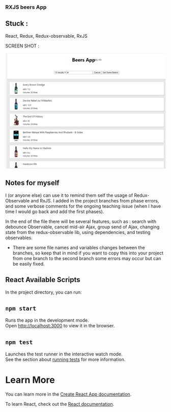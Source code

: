 ### RXJS beers App

## Stuck :
React, Redux, Redux-observable, RxJS

SCREEN SHOT :

<img src="beer-rxjs-redux-app.JPG" alt="screenshot of app">


## Notes for myself

I (or anyone else) can use it to remind them self the usage of 
Redux-Observable and RxJS.
I added in the project branches from phase errors,
and some verbose comments for the ongoing teaching issue
(when I have time I would go back and add the first phases).

In the end of the file there will be several features, such as :
search with debounce Observable, cancel mid-air Ajax, group send of Ajax,
changing state from the redux-observable lib, using dependencies, 
and testing observables.

* There are some file names and variables changes between the branches, 
so keep that in mind if you want to copy this into your project
from one branch to the second branch some errors may occur
but can be easily fixed.



## React Available Scripts

In the project directory, you can run:

## `npm start`

Runs the app in the development mode.<br />
Open [http://localhost:3000](http://localhost:3000) to view it in the browser.


## `npm test`

Launches the test runner in the interactive watch mode.<br />
See the section about [running tests](https://facebook.github.io/create-react-app/docs/running-tests) for more information.



# Learn More

You can learn more in the [Create React App documentation](https://facebook.github.io/create-react-app/docs/getting-started).

To learn React, check out the [React documentation](https://reactjs.org/).
